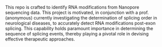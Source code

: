 This repo is crafted to identify RNA modifications from Nanopore sequencing data. This project is motivated, in conjunction with a prof. (anonymous) currently investigating the determination of splicing order in neurological diseases, to accurately detect RNA modifications post-exon splicing. This capability holds paramount importance in determining the sequence of splicing events, thereby playing a pivotal role in devising effective therapeutic approaches.
